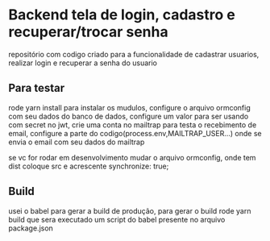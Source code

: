 # Backend tela de login, cadastro e recuperar/trocar senha

repositório com codigo criado para a funcionalidade de cadastrar usuarios, realizar login e recuperar a senha do usuario

## Para testar

rode yarn install para instalar os mudulos,
configure o arquivo ormconfig com seu dados do banco de dados,
configure um valor para ser usando com secret no jwt,
crie uma conta no mailtrap para testa o recebimento de email,
configure a parte do codigo(process.env,MAILTRAP_USER...) onde se envia o email com seu dados do mailtrap

se vc for rodar em desenvolvimento mudar o arquivo ormconfig,
  onde tem dist coloque src e acrescente synchronize: true;

## Build

usei o babel para gerar a build de produção,
para gerar o build rode yarn build que sera executado um script do babel presente no arquivo package.json

